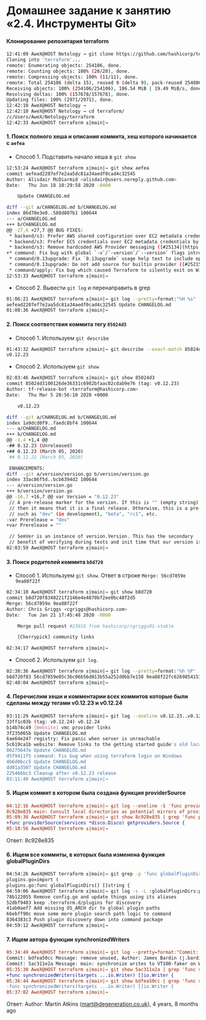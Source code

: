 # Домашнее задание к занятию «2.4. Инструменты Git»

#### Клонирование репозитария terraform

```bash
12:41:09 AweX@HOST Netology → git clone https://github.com/hashicorp/terraform.git
Cloning into 'terraform'...
remote: Enumerating objects: 254106, done.
remote: Counting objects: 100% (20/20), done.
remote: Compressing objects: 100% (11/11), done.
remote: Total 254106 (delta 15), reused 9 (delta 9), pack-reused 254086
Receiving objects: 100% (254106/254106), 186.54 MiB | 19.49 MiB/s, done.
Resolving deltas: 100% (157678/157678), done.
Updating files: 100% (2971/2971), done.
12:42:10 AweX@HOST Netology →
12:42:10 AweX@HOST Netology → cd terraform/
/c/Users/AweX/Netology/terraform
12:42:33 AweX@HOST terraform ±|main|→
```

#### 1. Поиск полного хеша и описания коммита, хеш которого начинается с `aefea`

- Способ 1. Подставить начало хеша в `git show`

```bash
12:53:24 AweX@HOST terraform ±|main|→ git show aefea
commit aefead2207ef7e2aa5dc81a34aedf0cad4c32545
Author: Alisdair McDiarmid <alisdair@users.noreply.github.com>
Date:   Thu Jun 18 10:29:58 2020 -0400

    Update CHANGELOG.md

diff --git a/CHANGELOG.md b/CHANGELOG.md
index 86d70e3e0..588d807b1 100644
--- a/CHANGELOG.md
+++ b/CHANGELOG.md
@@ -27,6 +27,7 @@ BUG FIXES:
 * backend/s3: Prefer AWS shared configuration over EC2 metadata credentials by default ([#25134](https://github.com/hashicorp/terraform/issues/25134))
 * backend/s3: Prefer ECS credentials over EC2 metadata credentials by default ([#25134](https://github.com/hashicorp/terraform/issues/25134))
 * backend/s3: Remove hardcoded AWS Provider messaging ([#25134](https://github.com/hashicorp/terraform/issues/25134))
+* command: Fix bug with global `-v`/`-version`/`--version` flags introduced in 0.13.0beta2 [GH-25277]
 * command/0.13upgrade: Fix `0.13upgrade` usage help text to include options ([#25127](https://github.com/hashicorp/terraform/issues/25127))
 * command/0.13upgrade: Do not add source for builtin provider ([#25215](https://github.com/hashicorp/terraform/issues/25215))
 * command/apply: Fix bug which caused Terraform to silently exit on Windows when using absolute plan path ([#25233](https://github.com/hashicorp/terraform/issues/25233))
12:53:33 AweX@HOST terraform ±|main|→
```

- Способ 2. Вывести `git log` и перенаправить в grep

```bash
01:06:21 AweX@HOST terraform ±|main|→ git log --pretty=format:"%H %s" | grep '\<aefea'
aefead2207ef7e2aa5dc81a34aedf0cad4c32545 Update CHANGELOG.md
01:08:36 AweX@HOST terraform ±|main|→
```

#### 2. Поиск соответствия коммита тегу `85024d3`

- Способ 1. Используем `git describe`

```bash
01:43:32 AweX@HOST terraform ±|main|→ git describe --exact-match 85024d3
v0.12.23
```

- Способ 2. Используем `git show`

```bash
02:03:46 AweX@HOST terraform ±|main|→ git show 85024d3
commit 85024d3100126de36331c6982bfaac02cdab9e76 (tag: v0.12.23)
Author: tf-release-bot <terraform@hashicorp.com>
Date:   Thu Mar 5 20:56:10 2020 +0000

    v0.12.23

diff --git a/CHANGELOG.md b/CHANGELOG.md
index 1a9dcd0f9..faedc8bf4 100644
--- a/CHANGELOG.md
+++ b/CHANGELOG.md
@@ -1,4 +1,4 @@
-## 0.12.23 (Unreleased)
+## 0.12.23 (March 05, 2020)
 ## 0.12.22 (March 05, 2020)

 ENHANCEMENTS:
diff --git a/version/version.go b/version/version.go
index 33ac86f5d..bcb6394d2 100644
--- a/version/version.go
+++ b/version/version.go
@@ -16,7 +16,7 @@ var Version = "0.12.23"
 // A pre-release marker for the version. If this is "" (empty string)
 // then it means that it is a final release. Otherwise, this is a pre-release
 // such as "dev" (in development), "beta", "rc1", etc.
-var Prerelease = "dev"
+var Prerelease = ""

 // SemVer is an instance of version.Version. This has the secondary
 // benefit of verifying during tests and init time that our version is a
02:03:59 AweX@HOST terraform ±|main|→
```

#### 3. Поиск родителей коммита `b8d720`

- Способ 1. Используем `git show`. Ответ в строке `Merge: 56cd7859e 9ea88f22f`

```bash
02:34:10 AweX@HOST terraform ±|main|→ git show b8d720
commit b8d720f8340221f2146e4e4870bf2ee0bc48f2d5
Merge: 56cd7859e 9ea88f22f
Author: Chris Griggs <cgriggs@hashicorp.com>
Date:   Tue Jan 21 17:45:48 2020 -0800

    Merge pull request #23916 from hashicorp/cgriggs01-stable

    [Cherrypick] community links

02:34:17 AweX@HOST terraform ±|main|→
```

- Способ 2. Используем `git log`. 

```bash
02:38:36 AweX@HOST terraform ±|main|→ git log --pretty=format:'%h %P' | grep '^\<b8d720'
b8d720f83 56cd7859e05c36c06b56d013b55a252d0bb7e158 9ea88f22fc6269854151c571162c5bcf958bee2b
02:48:04 AweX@HOST terraform ±|main|→
```

#### 4. Перечислим хеши и комментарии всех коммитов которые были сделаны между тегами v0.12.23 и v0.12.24

```bash
03:11:29 AweX@HOST terraform ±|main|→ git log --oneline v0.12.23..v0.12.24
33ff1c03b (tag: v0.12.24) v0.12.24
b14b74c49 [Website] vmc provider links
3f235065b Update CHANGELOG.md
6ae64e247 registry: Fix panic when server is unreachable
5c619ca1b website: Remove links to the getting started guide's old location
06275647e Update CHANGELOG.md
d5f9411f5 command: Fix bug when using terraform login on Windows
4b6d06cc5 Update CHANGELOG.md
dd01a3507 Update CHANGELOG.md
225466bc3 Cleanup after v0.12.23 release
03:11:40 AweX@HOST terraform ±|main|→
```

#### 5. Ищем коммит в котором была создана функция providerSource

```diff
04:12:16 AweX@HOST terraform ±|main|→ git log --oneline -S 'func providerSource('
8c928e835 main: Consult local directories as potential mirrors of providers
05:09:30 AweX@HOST terraform ±|main|→ git show 8c928e835 | grep 'func providerSource('
+func providerSource(services *disco.Disco) getproviders.Source {
05:10:56 AweX@HOST terraform ±|main|→
```

Ответ: 8c928e835

#### 6. Ищем все коммиты, в которых была изменена функция globalPluginDirs

```bash
04:54:26 AweX@HOST terraform ±|main|→ git grep -p 'func globalPluginDirs('
plugins.go=import (
plugins.go:func globalPluginDirs() []string {
04:59:06 AweX@HOST terraform ±|main|→ git log -s -L :globalPluginDirs:plugins.go --oneline
78b122055 Remove config.go and update things using its aliases
52dbf9483 keep .terraform.d/plugins for discovery
41ab0aef7 Add missing OS_ARCH dir to global plugin paths
66ebff90c move some more plugin search path logic to command
8364383c3 Push plugin discovery down into command package
04:59:12 AweX@HOST terraform ±|main|→
```

#### 7. Ищем автора функции synchronizedWriters

```diff
05:34:49 AweX@HOST terraform ±|main|→ git log --pretty=format:"Commit: %h Message: %s, Author: %an (%ae), %ar" -S 'func synchronizedWriters('
Commit: bdfea50cc Message: remove unused, Author: James Bardin (j.bardin@gmail.com), 1 year, 1 month ago
Commit: 5ac311e2a Message: main: synchronize writes to VT100-faker on Windows, Author: Martin Atkins (mart@degeneration.co.uk), 4 years, 8 months ago
05:35:30 AweX@HOST terraform ±|main|→ git show 5ac311e2a | grep 'func synchronizedWriters('
+func synchronizedWriters(targets ...io.Writer) []io.Writer {
05:36:44 AweX@HOST terraform ±|main|→ git show bdfea50cc | grep 'func synchronizedWriters('
-func synchronizedWriters(targets ...io.Writer) []io.Writer {
05:37:02 AweX@HOST terraform ±|main|→
```

Ответ: Author: Martin Atkins (mart@degeneration.co.uk), 4 years, 8 months ago